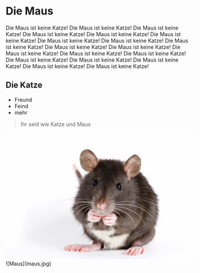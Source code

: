 # Die Maus
Die Maus ist keine Katze!
Die Maus ist keine Katze!
Die Maus ist keine Katze!
Die Maus ist keine Katze!
Die Maus ist keine Katze!
Die Maus ist keine Katze!
Die Maus ist keine Katze!
Die Maus ist keine Katze!
Die Maus ist keine Katze!
Die Maus ist keine Katze!
Die Maus ist keine Katze!
Die Maus ist keine Katze!
Die Maus ist keine Katze!
Die Maus ist keine Katze!
Die Maus ist keine Katze!
Die Maus ist keine Katze!
Die Maus ist keine Katze!
Die Maus ist keine Katze!
Die Maus ist keine Katze!
## Die Katze 
* Freund
* Feind
* mehr
> Ihr seid wie Katze und Maus

<img src="maus.jpg"/>
![Maus](maus.jpg)